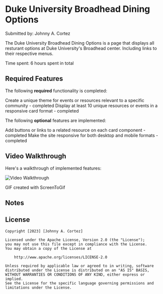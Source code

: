 # Duke University Broadhead Dining Options

Submitted by: Johnny A. Cortez

The Duke University Broadhead Dining Options is a page that displays all resturant options at Duke University's Broadhead center. Including links to their respective menus.

Time spent: 6 hours spent in total

## Required Features

The following **required** functionality is completed:

Create a unique theme for events or resources relevant to a specific community - completed
Display at least 10 unique resources or events in a responsive card format - completed

The following **optional** features are implemented:

Add buttons or links to a related resource on each card component - completed
Make the site responsive for both desktop and mobile formats - completed

## Video Walkthrough

Here's a walkthrough of implemented features:

<img src='Animation.gif' title='Video Walkthrough' width='' alt='Video Walkthrough' />

GIF created with ScreenToGif

## Notes

## License

    Copyright [2023] [Johnny A. Cortez]

    Licensed under the Apache License, Version 2.0 (the "License");
    you may not use this file except in compliance with the License.
    You may obtain a copy of the License at

        http://www.apache.org/licenses/LICENSE-2.0

    Unless required by applicable law or agreed to in writing, software
    distributed under the License is distributed on an "AS IS" BASIS,
    WITHOUT WARRANTIES OR CONDITIONS OF ANY KIND, either express or implied.
    See the License for the specific language governing permissions and
    limitations under the License.
